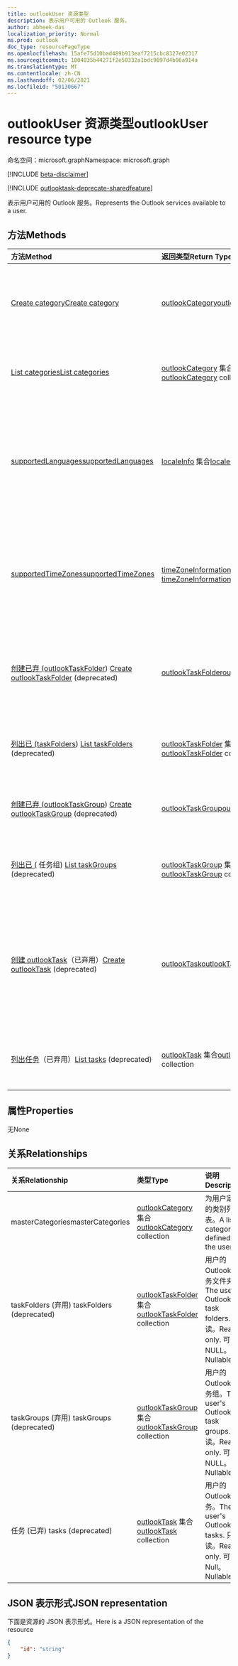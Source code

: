 ```yaml
---
title: outlookUser 资源类型
description: 表示用户可用的 Outlook 服务。
author: abheek-das
localization_priority: Normal
ms.prod: outlook
doc_type: resourcePageType
ms.openlocfilehash: 15afe75d10bad489b913eaf7215cbc8327e02317
ms.sourcegitcommit: 1004835b44271f2e50332a1bdc9097d4b06a914a
ms.translationtype: MT
ms.contentlocale: zh-CN
ms.lasthandoff: 02/06/2021
ms.locfileid: "50130667"
---
```

# <a name="outlookuser-resource-type"></a><span data-ttu-id="97b2c-103">outlookUser 资源类型</span><span class="sxs-lookup"><span data-stu-id="97b2c-103">outlookUser resource type</span></span>

<span data-ttu-id="97b2c-104">命名空间：microsoft.graph</span><span class="sxs-lookup"><span data-stu-id="97b2c-104">Namespace: microsoft.graph</span></span>

[!INCLUDE [beta-disclaimer](../../includes/beta-disclaimer.md)]

[!INCLUDE [outlooktask-deprecate-sharedfeature](../../includes/outlooktask-deprecate-sharedfeature.md)]

<span data-ttu-id="97b2c-105">表示用户可用的 Outlook 服务。</span><span class="sxs-lookup"><span data-stu-id="97b2c-105">Represents the Outlook services available to a user.</span></span>


## <a name="methods"></a><span data-ttu-id="97b2c-106">方法</span><span class="sxs-lookup"><span data-stu-id="97b2c-106">Methods</span></span>

| <span data-ttu-id="97b2c-107">方法</span><span class="sxs-lookup"><span data-stu-id="97b2c-107">Method</span></span>           | <span data-ttu-id="97b2c-108">返回类型</span><span class="sxs-lookup"><span data-stu-id="97b2c-108">Return Type</span></span>    |<span data-ttu-id="97b2c-109">说明</span><span class="sxs-lookup"><span data-stu-id="97b2c-109">Description</span></span>|
|:---------------|:--------|:----------|
|[<span data-ttu-id="97b2c-110">Create category</span><span class="sxs-lookup"><span data-stu-id="97b2c-110">Create category</span></span>](../api/outlookuser-post-mastercategories.md) | [<span data-ttu-id="97b2c-111">outlookCategory</span><span class="sxs-lookup"><span data-stu-id="97b2c-111">outlookCategory</span></span>](outlookcategory.md) |<span data-ttu-id="97b2c-112">在用户主类别列表中创建 **outlookCategory** 对象。</span><span class="sxs-lookup"><span data-stu-id="97b2c-112">Create an **outlookCategory** object in the user's master list of categories.</span></span>|
|[<span data-ttu-id="97b2c-113">List categories</span><span class="sxs-lookup"><span data-stu-id="97b2c-113">List categories</span></span>](../api/outlookuser-list-mastercategories.md) | <span data-ttu-id="97b2c-114">[outlookCategory](outlookcategory.md) 集合</span><span class="sxs-lookup"><span data-stu-id="97b2c-114">[outlookCategory](outlookcategory.md) collection</span></span> |<span data-ttu-id="97b2c-115">获取为用户定义的所有类别。</span><span class="sxs-lookup"><span data-stu-id="97b2c-115">Get all the categories that have been defined for the user.</span></span>|
|[<span data-ttu-id="97b2c-116">supportedLanguages</span><span class="sxs-lookup"><span data-stu-id="97b2c-116">supportedLanguages</span></span>](../api/outlookuser-supportedlanguages.md) | <span data-ttu-id="97b2c-117">[localeInfo](localeinfo.md) 集合</span><span class="sxs-lookup"><span data-stu-id="97b2c-117">[localeInfo](localeinfo.md) collection</span></span> | <span data-ttu-id="97b2c-118">获取用户支持的区域设置和语言列表，就像在用户的邮箱服务器上配置的那样。</span><span class="sxs-lookup"><span data-stu-id="97b2c-118">Get the list of locales and languages that is supported for the user, as configured on the user's mailbox server.</span></span> |
|[<span data-ttu-id="97b2c-119">supportedTimeZones</span><span class="sxs-lookup"><span data-stu-id="97b2c-119">supportedTimeZones</span></span>](../api/outlookuser-supportedtimezones.md) | <span data-ttu-id="97b2c-120">[timeZoneInformation](timezoneinformation.md) 集合</span><span class="sxs-lookup"><span data-stu-id="97b2c-120">[timeZoneInformation](timezoneinformation.md) collection</span></span> | <span data-ttu-id="97b2c-121">获取用户支持的时区列表，就像在用户的邮箱服务器上配置的那样。</span><span class="sxs-lookup"><span data-stu-id="97b2c-121">Get the list of time zones that is supported for the user, as configured on the user's mailbox server.</span></span> |
|<span data-ttu-id="97b2c-122">[创建已弃 (outlookTaskFolder](../api/outlookuser-post-taskfolders.md)) </span><span class="sxs-lookup"><span data-stu-id="97b2c-122">[Create outlookTaskFolder](../api/outlookuser-post-taskfolders.md) (deprecated)</span></span> |[<span data-ttu-id="97b2c-123">outlookTaskFolder</span><span class="sxs-lookup"><span data-stu-id="97b2c-123">outlookTaskFolder</span></span>](outlooktaskfolder.md)| <span data-ttu-id="97b2c-124">在用户邮箱的默认任务组 () `My Tasks` 任务文件夹。</span><span class="sxs-lookup"><span data-stu-id="97b2c-124">Create a task folder in the default task group (`My Tasks`) of the user's mailbox.</span></span>|
|<span data-ttu-id="97b2c-125">[列出已 (taskFolders](../api/outlookuser-list-taskfolders.md)) </span><span class="sxs-lookup"><span data-stu-id="97b2c-125">[List taskFolders](../api/outlookuser-list-taskfolders.md) (deprecated)</span></span> |<span data-ttu-id="97b2c-126">[outlookTaskFolder](outlooktaskfolder.md) 集合</span><span class="sxs-lookup"><span data-stu-id="97b2c-126">[outlookTaskFolder](outlooktaskfolder.md) collection</span></span>| <span data-ttu-id="97b2c-127">获取用户邮箱中所有 Outlook 任务文件夹。</span><span class="sxs-lookup"><span data-stu-id="97b2c-127">Get all the Outlook task folders in the user's mailbox.</span></span>|
|<span data-ttu-id="97b2c-128">[创建已弃 (outlookTaskGroup](../api/outlookuser-post-taskgroups.md)) </span><span class="sxs-lookup"><span data-stu-id="97b2c-128">[Create outlookTaskGroup](../api/outlookuser-post-taskgroups.md) (deprecated)</span></span> |[<span data-ttu-id="97b2c-129">outlookTaskGroup</span><span class="sxs-lookup"><span data-stu-id="97b2c-129">outlookTaskGroup</span></span>](outlooktaskgroup.md)| <span data-ttu-id="97b2c-130">在用户邮箱中创建 Outlook 任务组。</span><span class="sxs-lookup"><span data-stu-id="97b2c-130">Create an Outlook task group in the user's mailbox.</span></span>|
|<span data-ttu-id="97b2c-131">[列出已 (](../api/outlookuser-list-taskgroups.md) 任务组) </span><span class="sxs-lookup"><span data-stu-id="97b2c-131">[List taskGroups](../api/outlookuser-list-taskgroups.md) (deprecated)</span></span> |<span data-ttu-id="97b2c-132">[outlookTaskGroup](outlooktaskgroup.md) 集合</span><span class="sxs-lookup"><span data-stu-id="97b2c-132">[outlookTaskGroup](outlooktaskgroup.md) collection</span></span>| <span data-ttu-id="97b2c-133">获取用户邮箱中所有的 Outlook 任务组。</span><span class="sxs-lookup"><span data-stu-id="97b2c-133">Get all the Outlook task groups in the user's mailbox.</span></span>|
|<span data-ttu-id="97b2c-134">[创建 outlookTask](../api/outlookuser-post-tasks.md)（已弃用）</span><span class="sxs-lookup"><span data-stu-id="97b2c-134">[Create outlookTask](../api/outlookuser-post-tasks.md) (deprecated)</span></span> |[<span data-ttu-id="97b2c-135">outlookTask</span><span class="sxs-lookup"><span data-stu-id="97b2c-135">outlookTask</span></span>](outlooktask.md)| <span data-ttu-id="97b2c-136">在默认任务组 () 创建 Outlook 任务， () `My Tasks` `Tasks` 用户邮箱中的默认任务文件夹。</span><span class="sxs-lookup"><span data-stu-id="97b2c-136">Create an Outlook task in the default task group (`My Tasks`) and default task folder (`Tasks`) in the user's mailbox.</span></span>|
|<span data-ttu-id="97b2c-137">[列出任务](../api/outlookuser-list-tasks.md)（已弃用）</span><span class="sxs-lookup"><span data-stu-id="97b2c-137">[List tasks](../api/outlookuser-list-tasks.md) (deprecated)</span></span> |<span data-ttu-id="97b2c-138">[outlookTask](outlooktask.md) 集合</span><span class="sxs-lookup"><span data-stu-id="97b2c-138">[outlookTask](outlooktask.md) collection</span></span>| <span data-ttu-id="97b2c-139">获取用户邮箱中的所有 Outlook 任务。</span><span class="sxs-lookup"><span data-stu-id="97b2c-139">Get all the Outlook tasks in the user's mailbox.</span></span>|



## <a name="properties"></a><span data-ttu-id="97b2c-140">属性</span><span class="sxs-lookup"><span data-stu-id="97b2c-140">Properties</span></span>
<span data-ttu-id="97b2c-141">无</span><span class="sxs-lookup"><span data-stu-id="97b2c-141">None</span></span>

## <a name="relationships"></a><span data-ttu-id="97b2c-142">关系</span><span class="sxs-lookup"><span data-stu-id="97b2c-142">Relationships</span></span>
| <span data-ttu-id="97b2c-143">关系</span><span class="sxs-lookup"><span data-stu-id="97b2c-143">Relationship</span></span> | <span data-ttu-id="97b2c-144">类型</span><span class="sxs-lookup"><span data-stu-id="97b2c-144">Type</span></span>   |<span data-ttu-id="97b2c-145">说明</span><span class="sxs-lookup"><span data-stu-id="97b2c-145">Description</span></span>|
|:---------------|:--------|:----------|
|<span data-ttu-id="97b2c-146">masterCategories</span><span class="sxs-lookup"><span data-stu-id="97b2c-146">masterCategories</span></span>|<span data-ttu-id="97b2c-147">[outlookCategory](../resources/outlookcategory.md) 集合</span><span class="sxs-lookup"><span data-stu-id="97b2c-147">[outlookCategory](../resources/outlookcategory.md) collection</span></span>| <span data-ttu-id="97b2c-148">为用户定义的类别列表。</span><span class="sxs-lookup"><span data-stu-id="97b2c-148">A list of categories defined for the user.</span></span> | 
|<span data-ttu-id="97b2c-149">taskFolders (弃用) </span><span class="sxs-lookup"><span data-stu-id="97b2c-149">taskFolders (deprecated)</span></span>|<span data-ttu-id="97b2c-150">[outlookTaskFolder](outlooktaskfolder.md) 集合</span><span class="sxs-lookup"><span data-stu-id="97b2c-150">[outlookTaskFolder](outlooktaskfolder.md) collection</span></span>| <span data-ttu-id="97b2c-151">用户的 Outlook 任务文件夹。</span><span class="sxs-lookup"><span data-stu-id="97b2c-151">The user's Outlook task folders.</span></span> <span data-ttu-id="97b2c-152">只读。</span><span class="sxs-lookup"><span data-stu-id="97b2c-152">Read-only.</span></span> <span data-ttu-id="97b2c-153">可为 NULL。</span><span class="sxs-lookup"><span data-stu-id="97b2c-153">Nullable.</span></span>|
|<span data-ttu-id="97b2c-154">taskGroups (弃用) </span><span class="sxs-lookup"><span data-stu-id="97b2c-154">taskGroups (deprecated)</span></span>|<span data-ttu-id="97b2c-155">[outlookTaskGroup](outlooktaskgroup.md) 集合</span><span class="sxs-lookup"><span data-stu-id="97b2c-155">[outlookTaskGroup](outlooktaskgroup.md) collection</span></span>| <span data-ttu-id="97b2c-156">用户的 Outlook 任务组。</span><span class="sxs-lookup"><span data-stu-id="97b2c-156">The user's Outlook task groups.</span></span> <span data-ttu-id="97b2c-157">只读。</span><span class="sxs-lookup"><span data-stu-id="97b2c-157">Read-only.</span></span> <span data-ttu-id="97b2c-158">可为 NULL。</span><span class="sxs-lookup"><span data-stu-id="97b2c-158">Nullable.</span></span>|
|<span data-ttu-id="97b2c-159">任务 (已弃) </span><span class="sxs-lookup"><span data-stu-id="97b2c-159">tasks (deprecated)</span></span>|<span data-ttu-id="97b2c-160">[outlookTask](outlooktask.md) 集合</span><span class="sxs-lookup"><span data-stu-id="97b2c-160">[outlookTask](outlooktask.md) collection</span></span>| <span data-ttu-id="97b2c-161">用户的 Outlook 任务。</span><span class="sxs-lookup"><span data-stu-id="97b2c-161">The user's Outlook tasks.</span></span> <span data-ttu-id="97b2c-162">只读。</span><span class="sxs-lookup"><span data-stu-id="97b2c-162">Read-only.</span></span> <span data-ttu-id="97b2c-163">可为 Null。</span><span class="sxs-lookup"><span data-stu-id="97b2c-163">Nullable.</span></span>|

## <a name="json-representation"></a><span data-ttu-id="97b2c-164">JSON 表示形式</span><span class="sxs-lookup"><span data-stu-id="97b2c-164">JSON representation</span></span>

<span data-ttu-id="97b2c-165">下面是资源的 JSON 表示形式。</span><span class="sxs-lookup"><span data-stu-id="97b2c-165">Here is a JSON representation of the resource</span></span>

<!-- {
  "blockType": "resource",
  "keyProperty": "id",
  "baseType":"microsoft.graph.entity",  
  "@odata.type": "microsoft.graph.outlookUser"
}-->
```json
{  
    "id": "string"
}

```

<!-- uuid: 8fcb5dbc-d5aa-4681-8e31-b001d5168d79
2015-10-25 14:57:30 UTC -->
<!--
{
  "type": "#page.annotation",
  "description": "outlookUser resource",
  "keywords": "",
  "section": "documentation",
  "tocPath": "",
  "suppressions": []
}
-->


